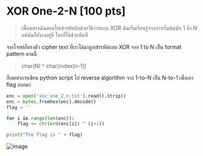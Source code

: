 # XOR One-2-N [100 pts]
> เพื่อนสาวฉันสอนให้เข้ารหัสลับด้วยวิธีการแบบ XOR ฉันเริ่มเรียนรู้จากการเริ่มต้นนับ 1 ถึง N แต่ฉันก็ยังงงอยู่ดี ใครก็ได้ช่วยฉันที

จากโจทย์ก็ตรงตัว cipher text ที่เราได้มาถูกเข้ารหัสแบบ XOR จาก 1 to N เป็น format pattern ตามนี้
> char(N) ^ char(index[n-1])

ก็เลยทำการเขียน python script ไป reverse algorithm จาก 1-to-N เป็น N-to-1 เพื่อเอา flag ออกมา

```python
enc = open('xor_one_2_n.txt').read().strip()
enc = bytes.fromhex(enc).decode()
flag = ''

for i in range(len(enc)):
    flag += chr(ord(enc[i]) ^ (i+1))

print("The flag is " + flag)
```

![image](https://github.com/mrggaebsong/WTCTT2023-Final-Round-Writeup/assets/22939654/4e58d9b1-9b4d-4ca0-a88f-e00dfd6492f7)
